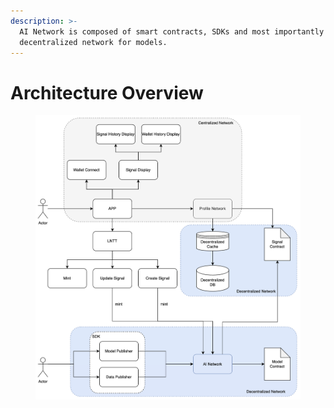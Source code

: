```yaml
---
description: >-
  AI Network is composed of smart contracts, SDKs and most importantly the
  decentralized network for models.
---
```


# Architecture Overview

<figure><img src="../.gitbook/assets/image (9).png" alt=""><figcaption></figcaption></figure>
